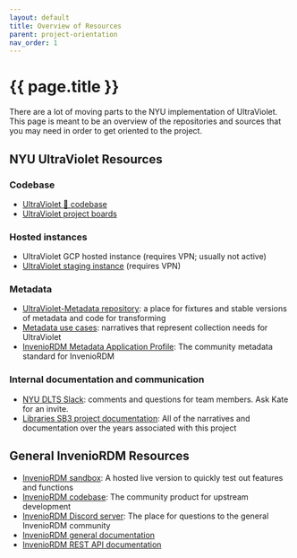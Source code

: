```yaml
---
layout: default
title: Overview of Resources
parent: project-orientation
nav_order: 1
---
```

# {{ page.title }}

There are a lot of moving parts to the NYU implementation of UltraViolet. This page is meant to be an overview of the repositories and sources that you may need in order to get oriented to the project.

## NYU UltraViolet Resources

### Codebase

- [UltraViolet 💜 codebase](https://github.com/nyudlts/ultraviolet)
- [UltraViolet project boards](https://github.com/nyudlts/ultraviolet/projects)

### Hosted instances

- UltraViolet GCP hosted instance (requires VPN; usually not active)
- [UltraViolet staging instance](https://stagewebapp1.dlib.nyu.edu/) (requires VPN)

### Metadata

- [UltraViolet-Metadata repository](https://github.com/NYU-DataServices/ultraviolet-metadata): a place for fixtures and stable versions of metadata and code for transforming
- [Metadata use cases](https://docs.google.com/spreadsheets/d/1dEXI7u6_sdkxVqpL__DO2l8TLgCmqpYbeHocdRXFfGk/edit?usp=sharing): narratives that represent collection needs for UltraViolet
- [InvenioRDM Metadata Application Profile](https://inveniordm.docs.cern.ch/reference/metadata/): The community metadata standard for InvenioRDM

### Internal documentation and communication

- [NYU DLTS Slack](https://nyu-dlts.slack.com): comments and questions for team members. Ask Kate for an invite.
- [Libraries SB3 project documentation](https://drive.google.com/drive/folders/1q40bQ5bVZYn5_QhxbPDhhIAYZk3R7434?usp=sharing): All of the narratives and documentation over the years associated with this project

## General InvenioRDM Resources

- [InvenioRDM sandbox](https://invenio-software.org/products/rdm/): A hosted live version to quickly test out features and functions
- [InvenioRDM codebase](https://github.com/inveniosoftware/invenio-app-rdm): The community product for upstream development
- [InvenioRDM Discord server](https://discord.gg/m3dfukqc5F): The place for questions to the general InvenioRDM community
- [InvenioRDM general documentation](https://inveniordm.docs.cern.ch/)
- [InvenioRDM REST API documentation](https://inveniordm.docs.cern.ch/reference/rest_api/)
